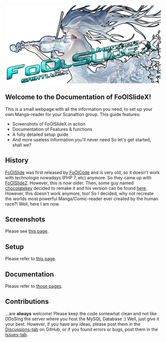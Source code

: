 ![banner](banner.png)
## Welcome to the Documentation of FoOlSlideX!
This is a small webpage with all the information you need, to set up your own Manga-reader for your Scanaltion group. This guide features:
- Screenshots of FoOlSlideX in action
- Documentation of Features & functions
- A fully detailed setup guide
- And more useless Information you'll never need
So let's get started, shall we?

## History
[FoOlSlide](https://github.com/FoolCode/FoOlSlide) was first released by [FoOlCode](github.com/FoOlCode) and is very old, so it doesn't work with technologie nowadays (PHP 7, etc) anymore. So they came up with [FoOlSlide2](https://github.com/FoolCode/FoolSlide2). However, this is now older. Then, some guy named [chocolatekey](https://github.com/chocolatkey) decided to remake it and his version can be found [here](https://github.com/chocolatkey/FoOlSlide2). However, this doesn't work anymore, too! So I decided, why not recreate the worlds most powerful Manga/Comic-reader ever created by the human race?! Well, here I am now.

## Screenshots
Please see [this page](./screens/).

## Setup
Please refer to [this page](./setup/).

## Documentation
Please refer to [those pages](./docs/).

## Contributions
...are **always** welcome! Please keep the code somewhat clean and not like DDoSing the server where you host the MySQL Database :)
Well, just give it your best. However, if you have any ideas, please post them in the [Discussions-tab](https://github.com/saintly2k/FoOlSlideX/discussions) on GitHub, or if you found errors or bugs, post them in the [Issues-tab](https://github.com/saintly2k/FoOlSlideX/issues).
